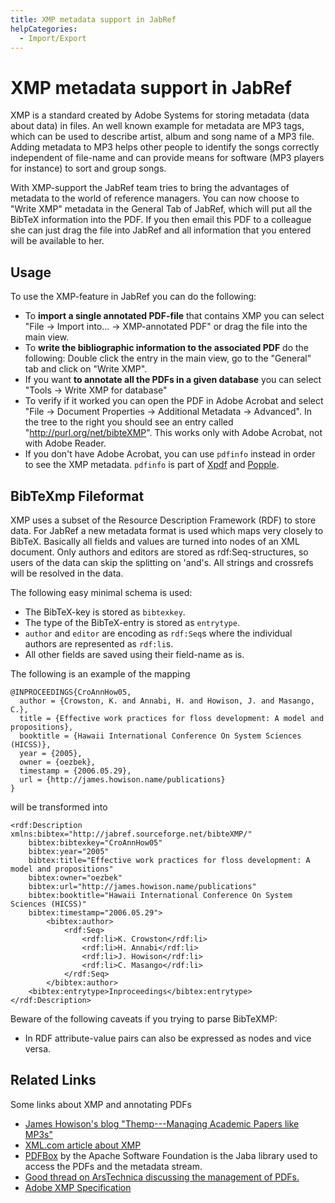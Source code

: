 ```yaml
---
title: XMP metadata support in JabRef
helpCategories:
  - Import/Export
---
```

# XMP metadata support in JabRef

XMP is a standard created by Adobe Systems for storing metadata (data about data) in files. An well known example for metadata are MP3 tags, which can be used to describe artist, album and song name of a MP3 file. Adding metadata to MP3 helps other people to identify the songs correctly independent of file-name and can provide means for software (MP3 players for instance) to sort and group songs.

With XMP-support the JabRef team tries to bring the advantages of metadata to the world of reference managers. You can now choose to "Write XMP" metadata in the General Tab of JabRef, which will put all the BibTeX information into the PDF. If you then email this PDF to a colleague she can just drag the file into JabRef and all information that you entered will be available to her.

## Usage

To use the XMP-feature in JabRef you can do the following:

- To **import a single annotated PDF-file** that contains XMP you can select "File → Import into... → XMP-annotated PDF" or drag the file into the main view.
- To **write the bibliographic information to the associated PDF** do the following: Double click the entry in the main view, go to the "General" tab and click on "Write XMP".
- If you want **to annotate all the PDFs in a given database** you can select "Tools → Write XMP for database"
- To verify if it worked you can open the PDF in Adobe Acrobat and select "File → Document Properties → Additional Metadata → Advanced". In the tree to the right you should see an entry called "http://purl.org/net/bibteXMP". This works only with Adobe Acrobat, not with Adobe Reader.
- If you don't have Adobe Acrobat, you can use `pdfinfo` instead in order to see the XMP metadata. `pdfinfo` is part of [Xpdf](http://www.foolabs.com/xpdf/) and [Popple](http://poppler.freedesktop.org).

## BibTeXmp Fileformat

XMP uses a subset of the Resource Description Framework (RDF) to store data. For JabRef a new metadata format is used which maps very closely to BibTeX. Basically all fields and values are turned into nodes of an XML document. Only authors and editors are stored as rdf:Seq-structures, so users of the data can skip the splitting on 'and's. All strings and crossrefs will be resolved in the data.

The following easy minimal schema is used:

- The BibTeX-key is stored as `bibtexkey`.
- The type of the BibTeX-entry is stored as `entrytype`.
- `author` and `editor` are encoding as `rdf:Seq`s where the individual authors are represented as `rdf:li`s.
- All other fields are saved using their field-name as is.

The following is an example of the mapping

    @INPROCEEDINGS{CroAnnHow05,
      author = {Crowston, K. and Annabi, H. and Howison, J. and Masango, C.},
      title = {Effective work practices for floss development: A model and propositions},
      booktitle = {Hawaii International Conference On System Sciences (HICSS)},
      year = {2005},
      owner = {oezbek},
      timestamp = {2006.05.29},
      url = {http://james.howison.name/publications}
    }
    

will be transformed into

    <rdf:Description xmlns:bibtex="http://jabref.sourceforge.net/bibteXMP/"
        bibtex:bibtexkey="CroAnnHow05"
        bibtex:year="2005"
        bibtex:title="Effective work practices for floss development: A model and propositions"
        bibtex:owner="oezbek"
        bibtex:url="http://james.howison.name/publications"
        bibtex:booktitle="Hawaii International Conference On System Sciences (HICSS)"
        bibtex:timestamp="2006.05.29">
            <bibtex:author>
                <rdf:Seq>
                    <rdf:li>K. Crowston</rdf:li>
                    <rdf:li>H. Annabi</rdf:li>
                    <rdf:li>J. Howison</rdf:li>
                    <rdf:li>C. Masango</rdf:li>
                </rdf:Seq>
            </bibtex:author>
        <bibtex:entrytype>Inproceedings</bibtex:entrytype>
    </rdf:Description>
    

Beware of the following caveats if you trying to parse BibTeXMP:

- In RDF attribute-value pairs can also be expressed as nodes and vice versa.

## Related Links

Some links about XMP and annotating PDFs

- [James Howison's blog "Themp\---Managing Academic Papers like MP3s"](http://freelancepropaganda.com/themp/)
- [XML.com article about XMP](http://www.xml.com/pub/a/2004/09/22/xmp)
- [PDFBox](http://pdfbox.apache.org/) by the Apache Software Foundation is the Jaba library used to access the PDFs and the metadata stream.
- [Good thread on ArsTechnica discussing the management of PDFs.](http://arstechnica.com/civis/viewtopic.php?f=19&t=408429)
- [Adobe XMP Specification](http://www.adobe.com/content/dam/Adobe/en/devnet/xmp/pdfs/XMPSpecificationPart1.pdf)